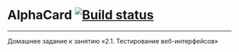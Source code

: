 # AlphaCard [![Build status](https://ci.appveyor.com/api/projects/status/00eco1u2vytva0qm/branch/main?svg=true)](https://ci.appveyor.com/project/lenoxxinbox/alphacard/branch/main)
----------------------------------
Домашнее задание к занятию «2.1. Тестирование веб-интерфейсов»
